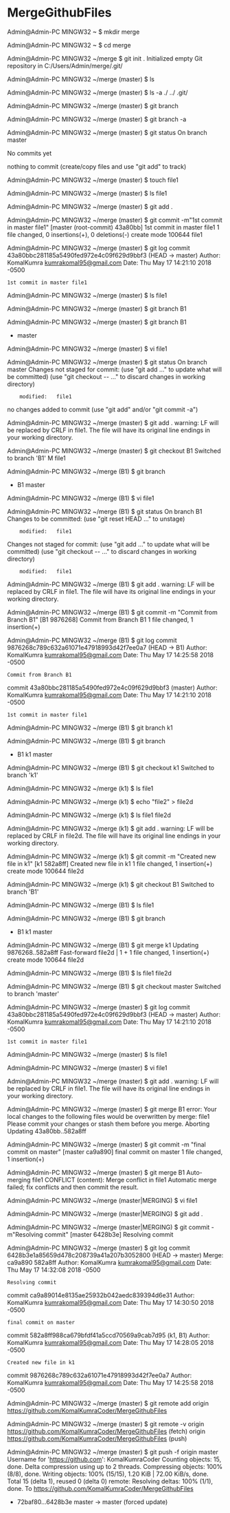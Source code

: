 # MergeGithubFiles
Admin@Admin-PC MINGW32 ~
$ mkdir merge

Admin@Admin-PC MINGW32 ~
$ cd merge

Admin@Admin-PC MINGW32 ~/merge
$ git init .
Initialized empty Git repository in C:/Users/Admin/merge/.git/

Admin@Admin-PC MINGW32 ~/merge (master)
$ ls

Admin@Admin-PC MINGW32 ~/merge (master)
$ ls -a
./  ../  .git/

Admin@Admin-PC MINGW32 ~/merge (master)
$ git branch

Admin@Admin-PC MINGW32 ~/merge (master)
$ git branch -a

Admin@Admin-PC MINGW32 ~/merge (master)
$ git status
On branch master

No commits yet

nothing to commit (create/copy files and use "git add" to track)

Admin@Admin-PC MINGW32 ~/merge (master)
$ touch file1

Admin@Admin-PC MINGW32 ~/merge (master)
$ ls
file1

Admin@Admin-PC MINGW32 ~/merge (master)
$ git add .

Admin@Admin-PC MINGW32 ~/merge (master)
$ git commit -m"1st commit in master file1"
[master (root-commit) 43a80bb] 1st commit in master file1
 1 file changed, 0 insertions(+), 0 deletions(-)
 create mode 100644 file1

Admin@Admin-PC MINGW32 ~/merge (master)
$ git log
commit 43a80bbc281185a5490fed972e4c09f629d9bbf3 (HEAD -> master)
Author: KomalKumra <kumrakomal95@gmail.com>
Date:   Thu May 17 14:21:10 2018 -0500

    1st commit in master file1

Admin@Admin-PC MINGW32 ~/merge (master)
$ ls
file1

Admin@Admin-PC MINGW32 ~/merge (master)
$ git branch B1

Admin@Admin-PC MINGW32 ~/merge (master)
$ git branch
  B1
* master

Admin@Admin-PC MINGW32 ~/merge (master)
$ vi file1

Admin@Admin-PC MINGW32 ~/merge (master)
$ git status
On branch master
Changes not staged for commit:
  (use "git add <file>..." to update what will be committed)
  (use "git checkout -- <file>..." to discard changes in working directory)

        modified:   file1

no changes added to commit (use "git add" and/or "git commit -a")

Admin@Admin-PC MINGW32 ~/merge (master)
$ git add .
warning: LF will be replaced by CRLF in file1.
The file will have its original line endings in your working directory.

Admin@Admin-PC MINGW32 ~/merge (master)
$ git checkout B1
Switched to branch 'B1'
M       file1

Admin@Admin-PC MINGW32 ~/merge (B1)
$ git branch
* B1
  master

Admin@Admin-PC MINGW32 ~/merge (B1)
$ vi file1

Admin@Admin-PC MINGW32 ~/merge (B1)
$ git status
On branch B1
Changes to be committed:
  (use "git reset HEAD <file>..." to unstage)

        modified:   file1

Changes not staged for commit:
  (use "git add <file>..." to update what will be committed)
  (use "git checkout -- <file>..." to discard changes in working directory)

        modified:   file1


Admin@Admin-PC MINGW32 ~/merge (B1)
$ git add .
warning: LF will be replaced by CRLF in file1.
The file will have its original line endings in your working directory.

Admin@Admin-PC MINGW32 ~/merge (B1)
$ git commit -m "Commit from Branch B1"
[B1 9876268] Commit from Branch B1
 1 file changed, 1 insertion(+)

Admin@Admin-PC MINGW32 ~/merge (B1)
$ git log
commit 9876268c789c632a61071e47918993d42f7ee0a7 (HEAD -> B1)
Author: KomalKumra <kumrakomal95@gmail.com>
Date:   Thu May 17 14:25:58 2018 -0500

    Commit from Branch B1

commit 43a80bbc281185a5490fed972e4c09f629d9bbf3 (master)
Author: KomalKumra <kumrakomal95@gmail.com>
Date:   Thu May 17 14:21:10 2018 -0500

    1st commit in master file1

Admin@Admin-PC MINGW32 ~/merge (B1)
$ git branch k1

Admin@Admin-PC MINGW32 ~/merge (B1)
$ git branch
* B1
  k1
  master

Admin@Admin-PC MINGW32 ~/merge (B1)
$ git checkout k1
Switched to branch 'k1'

Admin@Admin-PC MINGW32 ~/merge (k1)
$ ls
file1

Admin@Admin-PC MINGW32 ~/merge (k1)
$ echo "file2" > file2d

Admin@Admin-PC MINGW32 ~/merge (k1)
$ ls
file1  file2d

Admin@Admin-PC MINGW32 ~/merge (k1)
$ git add .
warning: LF will be replaced by CRLF in file2d.
The file will have its original line endings in your working directory.

Admin@Admin-PC MINGW32 ~/merge (k1)
$ git commit -m "Created new file in k1"
[k1 582a8ff] Created new file in k1
 1 file changed, 1 insertion(+)
 create mode 100644 file2d

Admin@Admin-PC MINGW32 ~/merge (k1)
$ git checkout B1
Switched to branch 'B1'

Admin@Admin-PC MINGW32 ~/merge (B1)
$ ls
file1

Admin@Admin-PC MINGW32 ~/merge (B1)
$ git branch
* B1
  k1
  master

Admin@Admin-PC MINGW32 ~/merge (B1)
$ git merge k1
Updating 9876268..582a8ff
Fast-forward
 file2d | 1 +
 1 file changed, 1 insertion(+)
 create mode 100644 file2d

Admin@Admin-PC MINGW32 ~/merge (B1)
$ ls
file1  file2d

Admin@Admin-PC MINGW32 ~/merge (B1)
$ git checkout master
Switched to branch 'master'

Admin@Admin-PC MINGW32 ~/merge (master)
$ git log
commit 43a80bbc281185a5490fed972e4c09f629d9bbf3 (HEAD -> master)
Author: KomalKumra <kumrakomal95@gmail.com>
Date:   Thu May 17 14:21:10 2018 -0500

    1st commit in master file1

Admin@Admin-PC MINGW32 ~/merge (master)
$ ls
file1

Admin@Admin-PC MINGW32 ~/merge (master)
$ vi file1

Admin@Admin-PC MINGW32 ~/merge (master)
$ git add .
warning: LF will be replaced by CRLF in file1.
The file will have its original line endings in your working directory.

Admin@Admin-PC MINGW32 ~/merge (master)
$ git merge B1
error: Your local changes to the following files would be overwritten by merge:
        file1
Please commit your changes or stash them before you merge.
Aborting
Updating 43a80bb..582a8ff

Admin@Admin-PC MINGW32 ~/merge (master)
$ git commit -m "final commit on master"
[master ca9a890] final commit on master
 1 file changed, 1 insertion(+)

Admin@Admin-PC MINGW32 ~/merge (master)
$ git merge B1
Auto-merging file1
CONFLICT (content): Merge conflict in file1
Automatic merge failed; fix conflicts and then commit the result.

Admin@Admin-PC MINGW32 ~/merge (master|MERGING)
$ vi file1

Admin@Admin-PC MINGW32 ~/merge (master|MERGING)
$ git add .

Admin@Admin-PC MINGW32 ~/merge (master|MERGING)
$ git commit -m"Resolving commit"
[master 6428b3e] Resolving commit

Admin@Admin-PC MINGW32 ~/merge (master)
$ git log
commit 6428b3e1a85659d478c208739a41a207b3052800 (HEAD -> master)
Merge: ca9a890 582a8ff
Author: KomalKumra <kumrakomal95@gmail.com>
Date:   Thu May 17 14:32:08 2018 -0500

    Resolving commit

commit ca9a89014e8135ae25932b042aedc839394d6e31
Author: KomalKumra <kumrakomal95@gmail.com>
Date:   Thu May 17 14:30:50 2018 -0500

    final commit on master

commit 582a8ff988ca679bfdf41a5ccd70569a9cab7d95 (k1, B1)
Author: KomalKumra <kumrakomal95@gmail.com>
Date:   Thu May 17 14:28:05 2018 -0500

    Created new file in k1

commit 9876268c789c632a61071e47918993d42f7ee0a7
Author: KomalKumra <kumrakomal95@gmail.com>
Date:   Thu May 17 14:25:58 2018 -0500


Admin@Admin-PC MINGW32 ~/merge (master)
$ git remote add origin https://github.com/KomalKumraCoder/MergeGithubFiles

Admin@Admin-PC MINGW32 ~/merge (master)
$ git remote -v
origin  https://github.com/KomalKumraCoder/MergeGithubFiles (fetch)
origin  https://github.com/KomalKumraCoder/MergeGithubFiles (push)

Admin@Admin-PC MINGW32 ~/merge (master)
$ git push -f origin master
Username for 'https://github.com': KomalKumraCoder
Counting objects: 15, done.
Delta compression using up to 2 threads.
Compressing objects: 100% (8/8), done.
Writing objects: 100% (15/15), 1.20 KiB | 72.00 KiB/s, done.
Total 15 (delta 1), reused 0 (delta 0)
remote: Resolving deltas: 100% (1/1), done.
To https://github.com/KomalKumraCoder/MergeGithubFiles
 + 72baf80...6428b3e master -> master (forced update)

